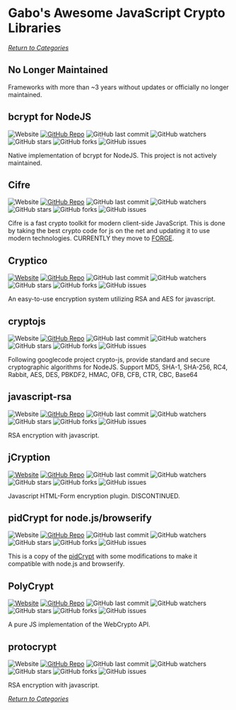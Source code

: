 # Gabo's Awesome JavaScript Crypto Libraries

[_Return to Categories_](README.md)


## No Longer Maintained

Frameworks with more than ~3 years without updates or officially no
longer maintained.


## bcrypt for NodeJS

![Website](https://img.shields.io/badge/WebSite-Off-red.svg?style=flat-square)
[![GitHub Repo](https://img.shields.io/badge/github-repo-brightgreen.svg?style=flat-square)](https://github.com/shaneGirish/bcrypt-nodejs)
![GitHub last commit](https://img.shields.io/github/last-commit/shaneGirish/bcrypt-nodejs.svg?style=flat-square)
![GitHub watchers](https://img.shields.io/github/watchers/shaneGirish/bcrypt-nodejs.svg?style=flat-square)
![GitHub stars](https://img.shields.io/github/stars/shaneGirish/bcrypt-nodejs.svg?style=flat-square)
![GitHub forks](https://img.shields.io/github/forks/shaneGirish/bcrypt-nodejs.svg?style=flat-square)
![GitHub issues](https://img.shields.io/github/issues/shaneGirish/bcrypt-nodejs.svg?style=flat-square)

Native implementation of bcrypt for NodeJS. This project is not actively
maintained.


## Cifre

![Website](https://img.shields.io/badge/WebSite-Off-red.svg?style=flat-square)
[![GitHub Repo](https://img.shields.io/badge/github-repo-brightgreen.svg?style=flat-square)](https://github.com/hookflash/obsolete.cifre)
![GitHub last commit](https://img.shields.io/github/last-commit/hookflash/obsolete.cifre.svg?style=flat-square)
![GitHub watchers](https://img.shields.io/github/watchers/hookflash/obsolete.cifre.svg?style=flat-square)
![GitHub stars](https://img.shields.io/github/stars/hookflash/obsolete.cifre.svg?style=flat-square)
![GitHub forks](https://img.shields.io/github/forks/hookflash/obsolete.cifre.svg?style=flat-square)
![GitHub issues](https://img.shields.io/github/issues/hookflash/obsolete.cifre.svg?style=flat-square)

Cifre is a fast crypto toolkit for modern client-side JavaScript. This
is done by taking the best crypto code for js on the net and updating it
to use modern technologies. CURRENTLY they move to
[FORGE](#forge---official-site).


## Cryptico

[![Website](https://img.shields.io/badge/WebSite-On-brightgreen.svg?style=flat-square)](http://wwwtyro.github.io/cryptico)
[![GitHub Repo](https://img.shields.io/badge/github-repo-brightgreen.svg?style=flat-square)](https://github.com/wwwtyro/cryptico)
![GitHub last commit](https://img.shields.io/github/last-commit/wwwtyro/cryptico.svg?style=flat-square)
![GitHub watchers](https://img.shields.io/github/watchers/wwwtyro/cryptico.svg?style=flat-square)
![GitHub stars](https://img.shields.io/github/stars/wwwtyro/cryptico.svg?style=flat-square)
![GitHub forks](https://img.shields.io/github/forks/wwwtyro/cryptico.svg?style=flat-square)
![GitHub issues](https://img.shields.io/github/issues/wwwtyro/cryptico.svg?style=flat-square)

An easy-to-use encryption system utilizing RSA and AES for javascript.


## cryptojs

![Website](https://img.shields.io/badge/WebSite-Off-red.svg?style=flat-square)
[![GitHub Repo](https://img.shields.io/badge/github-repo-brightgreen.svg?style=flat-square)](https://github.com/gwjjeff/cryptojs)
![GitHub last commit](https://img.shields.io/github/last-commit/gwjjeff/cryptojs.svg?style=flat-square)
![GitHub watchers](https://img.shields.io/github/watchers/gwjjeff/cryptojs.svg?style=flat-square)
![GitHub stars](https://img.shields.io/github/stars/gwjjeff/cryptojs.svg?style=flat-square)
![GitHub forks](https://img.shields.io/github/forks/gwjjeff/cryptojs.svg?style=flat-square)
![GitHub issues](https://img.shields.io/github/issues/gwjjeff/cryptojs.svg?style=flat-square)

Following googlecode project crypto-js, provide standard and secure
cryptographic algorithms for NodeJS. Support MD5, SHA-1, SHA-256, RC4,
Rabbit, AES, DES, PBKDF2, HMAC, OFB, CFB, CTR, CBC, Base64


## javascript-rsa

![Website](https://img.shields.io/badge/WebSite-Off-red.svg?style=flat-square)
[![GitHub Repo](https://img.shields.io/badge/github-repo-brightgreen.svg?style=flat-square)](https://github.com/ziyan/javascript-rsa)
![GitHub last commit](https://img.shields.io/github/last-commit/ziyan/javascript-rsa.svg?style=flat-square)
![GitHub watchers](https://img.shields.io/github/watchers/ziyan/javascript-rsa.svg?style=flat-square)
![GitHub stars](https://img.shields.io/github/stars/ziyan/javascript-rsa.svg?style=flat-square)
![GitHub forks](https://img.shields.io/github/forks/ziyan/javascript-rsa.svg?style=flat-square)
![GitHub issues](https://img.shields.io/github/issues/ziyan/javascript-rsa.svg?style=flat-square)

RSA encryption with javascript.


## jCryption

[![Website](https://img.shields.io/badge/WebSite-On-brightgreen.svg?style=flat-square)](http://www.jcryption.org)
[![GitHub Repo](https://img.shields.io/badge/github-repo-brightgreen.svg?style=flat-square)](https://github.com/HazAT/jCryption)
![GitHub last commit](https://img.shields.io/github/last-commit/HazAT/jCryption.svg?style=flat-square)
![GitHub watchers](https://img.shields.io/github/watchers/HazAT/jCryption.svg?style=flat-square)
![GitHub stars](https://img.shields.io/github/stars/HazAT/jCryption.svg?style=flat-square)
![GitHub forks](https://img.shields.io/github/forks/HazAT/jCryption.svg?style=flat-square)
![GitHub issues](https://img.shields.io/github/issues/HazAT/jCryption.svg?style=flat-square)

Javascript HTML-Form encryption plugin. DISCONTINUED.


## pidCrypt for node.js/browserify

![Website](https://img.shields.io/badge/WebSite-Off-red.svg?style=flat-square)
[![GitHub Repo](https://img.shields.io/badge/github-repo-brightgreen.svg?style=flat-square)](https://github.com/nikvdp/pidcrypt)
![GitHub last commit](https://img.shields.io/github/last-commit/nikvdp/pidcrypt.svg?style=flat-square)
![GitHub watchers](https://img.shields.io/github/watchers/nikvdp/pidcrypt.svg?style=flat-square)
![GitHub stars](https://img.shields.io/github/stars/nikvdp/pidcrypt.svg?style=flat-square)
![GitHub forks](https://img.shields.io/github/forks/nikvdp/pidcrypt.svg?style=flat-square)
![GitHub issues](https://img.shields.io/github/issues/nikvdp/pidcrypt.svg?style=flat-square)

This is a copy of the [pidCrypt](#pidCrypt) with some modifications to
make it compatible with node.js and browserify.


## PolyCrypt

[![Website](https://img.shields.io/badge/WebSite-On-brightgreen.svg?style=flat-square)](http://polycrypt.net)
[![GitHub Repo](https://img.shields.io/badge/github-repo-brightgreen.svg?style=flat-square)](https://github.com/polycrypt/polycrypt)
![GitHub last commit](https://img.shields.io/github/last-commit/polycrypt/polycrypt.svg?style=flat-square)
![GitHub watchers](https://img.shields.io/github/watchers/polycrypt/polycrypt.svg?style=flat-square)
![GitHub stars](https://img.shields.io/github/stars/polycrypt/polycrypt.svg?style=flat-square)
![GitHub forks](https://img.shields.io/github/forks/polycrypt/polycrypt.svg?style=flat-square)
![GitHub issues](https://img.shields.io/github/issues/polycrypt/polycrypt.svg?style=flat-square)

A pure JS implementation of the WebCrypto API.


## protocrypt

![Website](https://img.shields.io/badge/WebSite-Off-red.svg?style=flat-square)
[![GitHub Repo](https://img.shields.io/badge/github-repo-brightgreen.svg?style=flat-square)](https://github.com/starpeak/protocrypt)
![GitHub last commit](https://img.shields.io/github/last-commit/starpeak/protocrypt.svg?style=flat-square)
![GitHub watchers](https://img.shields.io/github/watchers/starpeak/protocrypt.svg?style=flat-square)
![GitHub stars](https://img.shields.io/github/stars/starpeak/protocrypt.svg?style=flat-square)
![GitHub forks](https://img.shields.io/github/forks/starpeak/protocrypt.svg?style=flat-square)
![GitHub issues](https://img.shields.io/github/issues/starpeak/protocrypt.svg?style=flat-square)

RSA encryption with javascript.



[_Return to Categories_](README.md)
